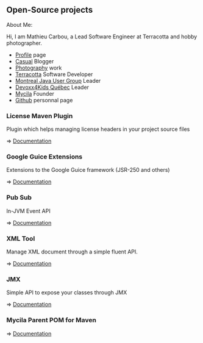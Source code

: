 ## Open-Source projects ##

About Me:

Hi, I am Mathieu Carbou, a Lead Software Engineer at Terracotta and hobby photographer.

* <a href="https://www.linkedin.com/in/mathieucarbou/" target="_blank">Profile</a> page
* <a href="http://blog.mathieu.carbou.me" target="_blank">Casual</a> Blogger
* <a href="http://www.mathieu.photography" target="_blank">Photography</a> work
* <a href="http://terracotta.org" target="_blank">Terracotta</a> Software Developer
* <a href="http://montreal-jug.org" target="_blank">Montreal Java User Group</a> Leader
* <a href="http://www.devoxx4kids.org/quebec/" target="_blank">Devoxx4Kids Québec</a> Leader
* <a href="http://mycila.com" target="_blank">Mycila</a> Founder
* <a href="https://github.com/mathieucarbou/" target="_blank">Github</a> personnal page

### License Maven Plugin ###

Plugin which helps managing license headers in your project source files

=> [Documentation](http://code.mycila.com/license-maven-plugin)


### Google Guice Extensions ###

Extensions to the Google Guice framework (JSR-250 and others)

=> [Documentation](http://code.mycila.com/guice)


### Pub Sub ###

In-JVM Event API

=> [Documentation](http://code.mycila.com/pubsub)


### XML Tool ###

Manage XML document through a simple fluent API.

=> [Documentation](http://code.mycila.com/xmltool)


### JMX ###

Simple API to expose your classes through JMX

=> [Documentation](http://code.mycila.com/jmx)


### Mycila Parent POM for Maven ###

=> [Documentation](http://code.mycila.com/pom)
